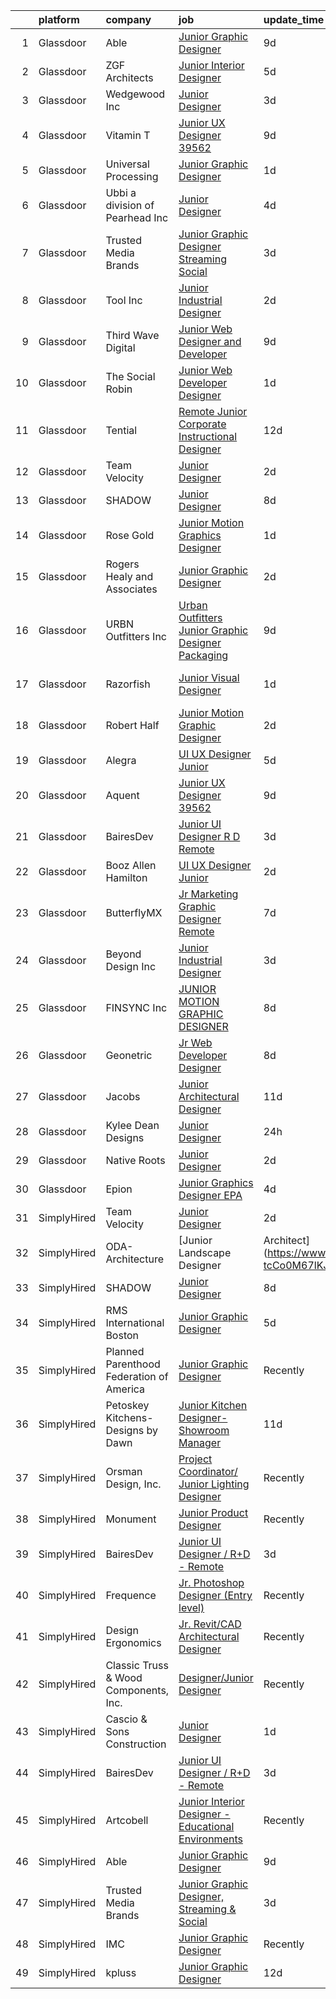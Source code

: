 

|    | platform    | company                                  | job                                                                                                                                                                                                                                                                                                                                                                                                                                                                                                                                                                                                                                                                                                                                                                                                                                                                                                                                                     | update_time   | location            |
|---:|:------------|:-----------------------------------------|:--------------------------------------------------------------------------------------------------------------------------------------------------------------------------------------------------------------------------------------------------------------------------------------------------------------------------------------------------------------------------------------------------------------------------------------------------------------------------------------------------------------------------------------------------------------------------------------------------------------------------------------------------------------------------------------------------------------------------------------------------------------------------------------------------------------------------------------------------------------------------------------------------------------------------------------------------------|:--------------|:--------------------|
|  1 | Glassdoor   | Able                                     | [Junior Graphic Designer](https://www.glassdoor.com/partner/jobListing.htm?pos=110&ao=1136043&s=58&guid=000001837375ff37ac26c34cf8511dc8&src=GD_JOB_AD&t=SR&vt=w&ea=1&cs=1_f0ff9a1a&cb=1664089456935&jobListingId=1008142587933&jrtk=3-0-1gdpnbvvmklsm801-1gdpnc007g2ds800-880641bb0461eac5-)                                                                                                                                                                                                                                                                                                                                                                                                                                                                                                                                                                                                                                                           | 9d            | Remote              |
|  2 | Glassdoor   | ZGF Architects                           | [Junior Interior Designer](https://www.glassdoor.com/partner/jobListing.htm?pos=130&ao=1136043&s=58&guid=000001837375ff37ac26c34cf8511dc8&src=GD_JOB_AD&t=SR&vt=w&ea=1&cs=1_95189e56&cb=1664089456937&jobListingId=1008150033108&jrtk=3-0-1gdpnbvvmklsm801-1gdpnc007g2ds800-1c86626cf802f75e-)                                                                                                                                                                                                                                                                                                                                                                                                                                                                                                                                                                                                                                                          | 5d            | Portland, OR        |
|  3 | Glassdoor   | Wedgewood Inc                            | [Junior Designer](https://www.glassdoor.com/partner/jobListing.htm?pos=123&ao=1136043&s=58&guid=000001837375ff37ac26c34cf8511dc8&src=GD_JOB_AD&t=SR&vt=w&ea=1&cs=1_2f3ef937&cb=1664089456936&jobListingId=1008154539510&jrtk=3-0-1gdpnbvvmklsm801-1gdpnc007g2ds800-37cd3794212bea1d-)                                                                                                                                                                                                                                                                                                                                                                                                                                                                                                                                                                                                                                                                   | 3d            | Redondo Beach, CA   |
|  4 | Glassdoor   | Vitamin T                                | [Junior UX Designer   39562](https://www.glassdoor.com/partner/jobListing.htm?pos=107&ao=1110586&s=58&guid=000001837375ff37ac26c34cf8511dc8&src=GD_JOB_AD&t=SR&vt=w&cs=1_233558bb&cb=1664089456934&jobListingId=1008143792957&cpc=F41FEAB56D215062&jrtk=3-0-1gdpnbvvmklsm801-1gdpnc007g2ds800-d40b49f18d499396--6NYlbfkN0DMrcEu7yrtATojKJA7cEzGQ3FdRGWLh0CZQInL4ECGI6k5tN82kdM0OKoro5eXmjqVcNjgB5epRYiURk8pU6ef5Cj0Vc6yfacMP8uR_qZ7WfPM-xoczbb-TGFDmK4GNG4OgJgk8QyDU28Ocn4pJKUo952bAkP-kkYll87KWmI9Hp14fhOQqTxMzc2yChHzsTZxQpox6N8ffm258nGmuQFYF1d1RwBuBvQmXBpfeEKB_y4IfLtll7fbO8jKAJQ_amIxwgqaruh8xm3tDxztyaNzwPahFiF_lK6agbZkYZ9d1kmx5bgyo2FuAxVQpFCU6hP_QrZ236IHOZ9sommIL2s7qsu6nXrEreThgEkonESdzXue7S11gVB3NUgZNH8Flum8i2VtSg5KMUY5aJRLuds088dsdHeCywA9Do8PNSMRtgWIqi8tbqMbXnd4z7vIy8R0Adw3eBA37WcMv88cWtaR4F19vUTU7hmbQYOoCdqk8Q%3D%3D)                                                                                                            | 9d            | Remote              |
|  5 | Glassdoor   | Universal Processing                     | [Junior Graphic Designer](https://www.glassdoor.com/partner/jobListing.htm?pos=119&ao=1136043&s=58&guid=000001837375ff37ac26c34cf8511dc8&src=GD_JOB_AD&t=SR&vt=w&ea=1&cs=1_114b7fb7&cb=1664089456936&jobListingId=1008159382952&jrtk=3-0-1gdpnbvvmklsm801-1gdpnc007g2ds800-8d79565f9f067ef8-)                                                                                                                                                                                                                                                                                                                                                                                                                                                                                                                                                                                                                                                           | 1d            | New York, NY        |
|  6 | Glassdoor   | Ubbi  a division of Pearhead Inc         | [Junior Designer](https://www.glassdoor.com/partner/jobListing.htm?pos=129&ao=1136043&s=58&guid=000001837375ff37ac26c34cf8511dc8&src=GD_JOB_AD&t=SR&vt=w&ea=1&cs=1_c6fa9a01&cb=1664089456937&jobListingId=1008151280868&jrtk=3-0-1gdpnbvvmklsm801-1gdpnc007g2ds800-8092f5df4c5279d9-)                                                                                                                                                                                                                                                                                                                                                                                                                                                                                                                                                                                                                                                                   | 4d            | Brooklyn, NY        |
|  7 | Glassdoor   | Trusted Media Brands                     | [Junior Graphic Designer  Streaming   Social](https://www.glassdoor.com/partner/jobListing.htm?pos=117&ao=1136043&s=58&guid=000001837375ff37ac26c34cf8511dc8&src=GD_JOB_AD&t=SR&vt=w&cs=1_0332ce9c&cb=1664089456935&jobListingId=1008155274506&jrtk=3-0-1gdpnbvvmklsm801-1gdpnc007g2ds800-d178b1a901518927-)                                                                                                                                                                                                                                                                                                                                                                                                                                                                                                                                                                                                                                            | 3d            | Remote              |
|  8 | Glassdoor   | Tool Inc                                 | [Junior Industrial Designer](https://www.glassdoor.com/partner/jobListing.htm?pos=115&ao=1136043&s=58&guid=000001837375ff37ac26c34cf8511dc8&src=GD_JOB_AD&t=SR&vt=w&cs=1_79584688&cb=1664089456935&jobListingId=1008156111912&jrtk=3-0-1gdpnbvvmklsm801-1gdpnc007g2ds800-1b08f2f47ebd53c4-)                                                                                                                                                                                                                                                                                                                                                                                                                                                                                                                                                                                                                                                             | 2d            | Marblehead, MA      |
|  9 | Glassdoor   | Third Wave Digital                       | [Junior Web Designer and Developer](https://www.glassdoor.com/partner/jobListing.htm?pos=121&ao=1136043&s=58&guid=000001837375ff37ac26c34cf8511dc8&src=GD_JOB_AD&t=SR&vt=w&cs=1_8767ca0b&cb=1664089456936&jobListingId=1008143809983&jrtk=3-0-1gdpnbvvmklsm801-1gdpnc007g2ds800-d5fd06e10e5fcc11-)                                                                                                                                                                                                                                                                                                                                                                                                                                                                                                                                                                                                                                                      | 9d            | Macon, GA           |
| 10 | Glassdoor   | The Social Robin                         | [Junior Web Developer Designer](https://www.glassdoor.com/partner/jobListing.htm?pos=103&ao=1110586&s=58&guid=000001837375ff37ac26c34cf8511dc8&src=GD_JOB_AD&t=SR&vt=w&ea=1&cs=1_576bfa41&cb=1664089456934&jobListingId=1008158385207&cpc=32EE424DE2B657EB&jrtk=3-0-1gdpnbvvmklsm801-1gdpnc007g2ds800-a4700ca198d49a1e--6NYlbfkN0BVEiCwtio_zq3mOGmhG3aHdQny94tlzy-k67z9IkphDraalBvzlH_uzJy8THcCVP2waJSd3yiwSETxdtK4p7WGdYe6iEdQIgLTJgRkgtmaAG-Ira_mL4q6O-3H-ODYq0f377Ah1rO660J0oLi7zvjCMqIM9s-nWo1gLlJP3or2dewY9edJ01451bpvce_yHEdI15ehIpXc1lalNYoQjo97iSBCWTGDTBBgmwTWa0TMor7wuHtSOhTZKyquDc1Qi6dlXirjnxSK5XVvJk-oJ22wVtkGdIkjm_Mn7QepnHKz2AgVY9HC5SVGWFejI734fbDaPuVxouUrbpjLNw4_rl14-H0_2FLCV9jfGQdN7xKz8xlZj3kUAUqeriAkn37-w8W7Zwv6nxXT1rdZBeD_LgW5uIZYaQugkt8TmdLSI9741-IPgVOtjp2SggX-OMSkhrETymXnZu70mS8N3wGtyLlE25NDULM8Kc_E25s96LRB1b0-Xef7UmGJZC4GsSG-_lIFdy57PTm1VWKRaRc_frta)                                                                | 1d            | Dallas, TX          |
| 11 | Glassdoor   | Tential                                  | [Remote Junior Corporate Instructional Designer](https://www.glassdoor.com/partner/jobListing.htm?pos=105&ao=1110586&s=58&guid=000001837375ff37ac26c34cf8511dc8&src=GD_JOB_AD&t=SR&vt=w&ea=1&cs=1_b9d4b717&cb=1664089456934&jobListingId=1008134985399&cpc=9908D8D4413DBB8A&jrtk=3-0-1gdpnbvvmklsm801-1gdpnc007g2ds800-81c0bbf3eb003aed--6NYlbfkN0D_VUMocHtM7-M2l7xhQCiQST1RW5dQjS02UsWe7tYaNAZWZWTzZ6bpJTAOxr1kLZpYfusl-8-EKeHJg1InNYYfsTHb6Q1E4ISlIRK5P81rQB7HANRPt4gbB69OyZYRMBhTrLUME20y2AaGxclPWQyzs1xb-4HhCvITK9PxcsgCR3pOYwBeWHOk08JxWufRYOnmfgpJdw4as8Z-rX3d6pF5gbvGjJyG8VGIs5iFclaZ54u77mVu8obRZ7xxoILFr54En3HS3NFfaB8bszOgtdSsJjPEQ4BH1OX_2j2i-O-jNWMOZ96UNsEvZrgONs02EYS_tkisPrUtv7YuQpf7KCNgVAG7BDixDP12l8BS6lTc-nxiGVL4fWqM1rvXOZfkzckzOUTR-GizRo_AwrtH6kVgX0qQj0mF9UnVn5XPcXs1CP1ZQC0R_N9Crocu1k2aJA7AQmEiPzBrohM3-fP1Gn8LNbpbcAQJzc4G0XvuLf8QkF2VoiTPe453Ac0chrRijlnUfqjDQCHLmsMCTNv55WxX)                                               | 12d           | Remote              |
| 12 | Glassdoor   | Team Velocity                            | [Junior Designer](https://www.glassdoor.com/partner/jobListing.htm?pos=109&ao=1136043&s=58&guid=000001837375ff37ac26c34cf8511dc8&src=GD_JOB_AD&t=SR&vt=w&ea=1&cs=1_fb00dbb9&cb=1664089456935&jobListingId=1008156664488&jrtk=3-0-1gdpnbvvmklsm801-1gdpnc007g2ds800-158a96fec4a60011-)                                                                                                                                                                                                                                                                                                                                                                                                                                                                                                                                                                                                                                                                   | 2d            | Remote              |
| 13 | Glassdoor   | SHADOW                                   | [Junior Designer](https://www.glassdoor.com/partner/jobListing.htm?pos=116&ao=1136043&s=58&guid=000001837375ff37ac26c34cf8511dc8&src=GD_JOB_AD&t=SR&vt=w&ea=1&cs=1_8849bbea&cb=1664089456935&jobListingId=1008146093582&jrtk=3-0-1gdpnbvvmklsm801-1gdpnc007g2ds800-10db9213cc499d61-)                                                                                                                                                                                                                                                                                                                                                                                                                                                                                                                                                                                                                                                                   | 8d            | New York, NY        |
| 14 | Glassdoor   | Rose   Gold                              | [Junior Motion Graphics Designer](https://www.glassdoor.com/partner/jobListing.htm?pos=104&ao=1110586&s=58&guid=000001837375ff37ac26c34cf8511dc8&src=GD_JOB_AD&t=SR&vt=w&ea=1&cs=1_33a555e5&cb=1664089456934&jobListingId=1008157920523&cpc=AC285F3A3ECA6BB0&jrtk=3-0-1gdpnbvvmklsm801-1gdpnc007g2ds800-5c858e4f830d7c84--6NYlbfkN0BkbmWc524n8nBCFPsW3pckO8GOD7n_LjyflpGml71e43gXVlJumHvHKACeMbDDkheIu2Nk5BuWz_Fk_rfatpGch0SS8jfygLn5A0_-AuDzfhwDKts4uwYT3iEiUlzE62D3Z-Dyxq-3jm-9aIaPRGdVYxgnbNELRh1DVuKjIfm6wM1gHJPqSvtCZmoK-1VYT-MK67aPSOcf1qxyymUnnCRhsiUPCd0kCxyBeVCB-5w5Bd5_7E1Zw9QJOqm8vVVgJgjCsHH5mULeUa4cG0FBO3JrsMTzZDA6-Z4oXnHFo3lcf5ZYcgCtRoSUjdpVwqJ1TAZ4eaRag5kl0QteSDp4BJHWLKwiDIb4kb_4Pjjjvfn3ymCkMzLdcuQ36IKDR7t-VJascUGN24SNbhqujcyc9Yraf7ONyJKikHi2dla4BcQ4IsUIENKi15zoB21Udbi3BAuSYYymKAgwDz2FEz-3mSIt_r5qlV9aU8vJtLf4v0lhoAtcD0xJbk7Fqc8o6UX0auSrqDHG1WFLOw%3D%3D)                                                                  | 1d            | Remote              |
| 15 | Glassdoor   | Rogers Healy and Associates              | [Junior Graphic Designer](https://www.glassdoor.com/partner/jobListing.htm?pos=124&ao=1136043&s=58&guid=000001837375ff37ac26c34cf8511dc8&src=GD_JOB_AD&t=SR&vt=w&ea=1&cs=1_faa0169c&cb=1664089456936&jobListingId=1008156715238&jrtk=3-0-1gdpnbvvmklsm801-1gdpnc007g2ds800-d4469cf9936a4e63-)                                                                                                                                                                                                                                                                                                                                                                                                                                                                                                                                                                                                                                                           | 2d            | Dallas, TX          |
| 16 | Glassdoor   | URBN Outfitters  Inc                     | [Urban Outfitters Junior Graphic Designer  Packaging](https://www.glassdoor.com/partner/jobListing.htm?pos=113&ao=1136043&s=58&guid=000001837375ff37ac26c34cf8511dc8&src=GD_JOB_AD&t=SR&vt=w&cs=1_2e59ca05&cb=1664089456935&jobListingId=1008142415525&jrtk=3-0-1gdpnbvvmklsm801-1gdpnc007g2ds800-2dde1d728c43ffe4-)                                                                                                                                                                                                                                                                                                                                                                                                                                                                                                                                                                                                                                    | 9d            | Philadelphia, PA    |
| 17 | Glassdoor   | Razorfish                                | [Junior Visual Designer](https://www.glassdoor.com/partner/jobListing.htm?pos=112&ao=1136043&s=58&guid=000001837375ff37ac26c34cf8511dc8&src=GD_JOB_AD&t=SR&vt=w&ea=1&cs=1_d03eb84e&cb=1664089456935&jobListingId=1008159389225&jrtk=3-0-1gdpnbvvmklsm801-1gdpnc007g2ds800-14196831d8447b62-)                                                                                                                                                                                                                                                                                                                                                                                                                                                                                                                                                                                                                                                            | 1d            | West Hollywood, CA  |
| 18 | Glassdoor   | Robert Half                              | [Junior Motion Graphic Designer](https://www.glassdoor.com/partner/jobListing.htm?pos=106&ao=1110586&s=58&guid=000001837375ff37ac26c34cf8511dc8&src=GD_JOB_AD&t=SR&vt=w&ea=1&cs=1_a248699f&cb=1664089456935&jobListingId=1008157147369&cpc=FA84DF7EA1EC2398&jrtk=3-0-1gdpnbvvmklsm801-1gdpnc007g2ds800-ffff7d647b1a81a5--6NYlbfkN0CpzDdaQkua3np5pkmj49lKioZwmwxQ-yx5plwbYmV_My3ZZxK2JCK7y7YJJGYa-f7Ofk-uXnkD0wIKNxdKSTDZT-W7LOjtrW30Q5orhBb8K3k0N3yJdeve0q-jqeEkFfrYKhcMVkR1R7r1WDGgTDfvrYUCmR5qUX81GsADdhrptdr2_dHgEajb3dOlddg-uET3uv7QP_tqbjzqypoL3yDh-bwED7m0UX65HiqzlyLPCN958N__riI-2PgN2-ZiSXg0h59CV8PEFLCj4xxZ_QHticq3APBrfa0k8Nefv-mKdqKsZhdoNHIli9T6NnTgnHhitlWizvi3298Zkn67JbNDUia52d_RaSkGfzUGzAQOs1pFjhS7TyZdcPfKdD3tq3cjgPgTn_WZ8kocZM3lTHTqwo6a93XzD3FAKrDuD9KmM8W4zxBrjO4KnCtoe-Yq14p94FZM_bujQnqRbYiNGBt1NpzMmbsRWYQtdhsqiq7Y93ZjWclnYxCRgewKvpG1eWpyVbgiVtnI58oOG6OdKjNTn53DjfNePrAZNzmbno87nRA2mmZqe5wj4mC_3M93i5ZEjKRvGDEeQw%3D%3D)   | 2d            | Atlanta, GA         |
| 19 | Glassdoor   | Alegra                                   | [UI UX Designer Junior](https://www.glassdoor.com/partner/jobListing.htm?pos=111&ao=1136043&s=58&guid=000001837375ff37ac26c34cf8511dc8&src=GD_JOB_AD&t=SR&vt=w&ea=1&cs=1_0c4b9c6e&cb=1664089456935&jobListingId=1008149723873&jrtk=3-0-1gdpnbvvmklsm801-1gdpnc007g2ds800-78528d52a11542e8-)                                                                                                                                                                                                                                                                                                                                                                                                                                                                                                                                                                                                                                                             | 5d            | Remote              |
| 20 | Glassdoor   | Aquent                                   | [Junior UX Designer   39562](https://www.glassdoor.com/partner/jobListing.htm?pos=108&ao=1110586&s=58&guid=000001837375ff37ac26c34cf8511dc8&src=GD_JOB_AD&t=SR&vt=w&cs=1_29dfa9b3&cb=1664089456935&jobListingId=1008143268343&cpc=3BA4CE39D5B5DEF5&jrtk=3-0-1gdpnbvvmklsm801-1gdpnc007g2ds800-60d6663289edea4d--6NYlbfkN0DMrcEu7yrtATojKJA7cEzGQ3FdRGWLh0CZQInL4ECGI9gD0Wolx9R2EDT7B77c2cQMRQOZ1xQi8gwATJaMeFYXO-vAbsfBUomsQt7k-RDmrDJoQ113Qu_uPDp7nmZmS5hzAkgk13Cp27GhZwqqilOnjEifrkJUyaTiM-8FdwIlMiIYzCljlHaHiSCfzjTlD8ogRjmt0srzqspGQECJN8ApYk3H3lrIaE79l2Fvf26SmZT65QgwzyRKPXr7ny0iRynBJeTqmta_e3we_TcokvNkWI8f-EJnNX1f1SKS5A_wEKeMysfVP39ZcvEgH9stcU0U8cHHH6SLClJZaUdHqJSzDJT5KVgPxgLHATED0aIVyPVlDkjF7kuEWRBE76FWBxctb817ps1shjePP1M1chL1aeWf3iiNo6F7urT-XLJXjIQ2kqfDyuslplnsYxfEErJDujGQepNnz6crjdBrO7In)                                                                                                                                        | 9d            | Remote              |
| 21 | Glassdoor   | BairesDev                                | [Junior UI Designer   R D   Remote](https://www.glassdoor.com/partner/jobListing.htm?pos=101&ao=1110586&s=58&guid=000001837375ff37ac26c34cf8511dc8&src=GD_JOB_AD&t=SR&vt=w&cs=1_2792d7fe&cb=1664089456934&jobListingId=1008153488457&cpc=9908D8D4413DBB8A&jrtk=3-0-1gdpnbvvmklsm801-1gdpnc007g2ds800-22334d203f101bca--6NYlbfkN0BfEGkshao4EhrCCf7LYqKO8VNtf9vkQrewuI3DmTR_-G3zJxSBeo1ORWaJUaUR2cJI3o73wb8YKaLcgKq9WK8IYI59m15eV8vcglsZZ7ypdJc15E26d6NhZag-UM6mUgzEdNHISO5vO8yL995Y577DP1X9IU0A_Gw2Cg4aVT9LV6KIm_tr5dGKCcqQdPorxU4kPPcmVW3q9KrtPTEDpTxikw99bpMyz4xC6uoM47LbnuRiiCzV60oTeEXdWmWljd1ixTzP8OPFLPctccpkHn5Vi5zdLjebEt9coskso-OcuFBGl9xlBedQrBMIJ7Xc83XMksNs_-9f3ivbdJBl77KXv9uBc8pJ2WLIDXAm0SH0UMK2JPVM6sFPEMN3Qhp6J2BeKe03OGkA7xPgsK5mUiRITvcQwmreE3Jhq1MEYbw4v7vDh_OpPjyFIBT3LrTiDwuPZEgRSABl1OV3VHD4gENe7oDmR_ZOjVlew-aMRTYYLBYsAsHqgsdM5wL0SZHnF3rgTjkdeyPPVgUPno4MTbOdAZn80-YjdJ3SuOEQydegNSRfJ4FRU7-x7nTZbxeDfXZzZlMcUS3SIQPJ5yoMz_91) | 3d            | Colon, PA           |
| 22 | Glassdoor   | Booz Allen Hamilton                      | [UI UX Designer  Junior](https://www.glassdoor.com/partner/jobListing.htm?pos=118&ao=1136043&s=58&guid=000001837375ff37ac26c34cf8511dc8&src=GD_JOB_AD&t=SR&vt=w&cs=1_a98b0d48&cb=1664089456936&jobListingId=1008156855439&jrtk=3-0-1gdpnbvvmklsm801-1gdpnc007g2ds800-6f552fa9f97c0f73-)                                                                                                                                                                                                                                                                                                                                                                                                                                                                                                                                                                                                                                                                 | 2d            | Charleston, SC      |
| 23 | Glassdoor   | ButterflyMX                              | [Jr  Marketing Graphic Designer  Remote ](https://www.glassdoor.com/partner/jobListing.htm?pos=127&ao=1136043&s=58&guid=000001837375ff37ac26c34cf8511dc8&src=GD_JOB_AD&t=SR&vt=w&ea=1&cs=1_67d7ae93&cb=1664089456937&jobListingId=1008146737656&jrtk=3-0-1gdpnbvvmklsm801-1gdpnc007g2ds800-3a07a2e7e4133964-)                                                                                                                                                                                                                                                                                                                                                                                                                                                                                                                                                                                                                                           | 7d            | New York, NY        |
| 24 | Glassdoor   | Beyond Design  Inc                       | [Junior Industrial Designer](https://www.glassdoor.com/partner/jobListing.htm?pos=122&ao=1136043&s=58&guid=000001837375ff37ac26c34cf8511dc8&src=GD_JOB_AD&t=SR&vt=w&cs=1_a62ecba8&cb=1664089456936&jobListingId=1008153768638&jrtk=3-0-1gdpnbvvmklsm801-1gdpnc007g2ds800-9785bb39a8b27421-)                                                                                                                                                                                                                                                                                                                                                                                                                                                                                                                                                                                                                                                             | 3d            | Chicago, IL         |
| 25 | Glassdoor   | FINSYNC Inc                              | [JUNIOR MOTION   GRAPHIC DESIGNER](https://www.glassdoor.com/partner/jobListing.htm?pos=126&ao=1136043&s=58&guid=000001837375ff37ac26c34cf8511dc8&src=GD_JOB_AD&t=SR&vt=w&ea=1&cs=1_a3b7a966&cb=1664089456937&jobListingId=1008145128829&jrtk=3-0-1gdpnbvvmklsm801-1gdpnc007g2ds800-d89296cd693229af-)                                                                                                                                                                                                                                                                                                                                                                                                                                                                                                                                                                                                                                                  | 8d            | Remote              |
| 26 | Glassdoor   | Geonetric                                | [Jr  Web Developer   Designer](https://www.glassdoor.com/partner/jobListing.htm?pos=120&ao=1136043&s=58&guid=000001837375ff37ac26c34cf8511dc8&src=GD_JOB_AD&t=SR&vt=w&ea=1&cs=1_6f391813&cb=1664089456936&jobListingId=1008145076799&jrtk=3-0-1gdpnbvvmklsm801-1gdpnc007g2ds800-baad3f8d762912bb-)                                                                                                                                                                                                                                                                                                                                                                                                                                                                                                                                                                                                                                                      | 8d            | Remote              |
| 27 | Glassdoor   | Jacobs                                   | [Junior Architectural Designer](https://www.glassdoor.com/partner/jobListing.htm?pos=128&ao=1136043&s=58&guid=000001837375ff37ac26c34cf8511dc8&src=GD_JOB_AD&t=SR&vt=w&cs=1_1aa3e981&cb=1664089456937&jobListingId=1008136060315&jrtk=3-0-1gdpnbvvmklsm801-1gdpnc007g2ds800-4f285767461e6139-)                                                                                                                                                                                                                                                                                                                                                                                                                                                                                                                                                                                                                                                          | 11d           | Irvine, CA          |
| 28 | Glassdoor   | Kylee Dean Designs                       | [Junior Designer](https://www.glassdoor.com/partner/jobListing.htm?pos=102&ao=1110586&s=58&guid=000001837375ff37ac26c34cf8511dc8&src=GD_JOB_AD&t=SR&vt=w&ea=1&cs=1_78e0432e&cb=1664089456934&jobListingId=1008159854486&cpc=07D58528F3898F33&jrtk=3-0-1gdpnbvvmklsm801-1gdpnc007g2ds800-fcfa0780f01d2a55--6NYlbfkN0Cp_WSJKd_Pz82imZmURPbhd3kYBsiZi4lpMLOH6vOlLB-LEcol-KST92eX56XseSu7_XRBgLNnsukvZSvayF_ibuyQRI24QrLIgeW_X0TIP-1c6XBOjUXYISGabDf_znZ3LIGyqdBdxLV8g6yeWLqNY_BrjwfwWYrcmDQFmiH78O87KxhNaJwXdVsXSk6s9_-C8gOvcbV31oi4fcoHB8fTveQieZIbpqdDugvxENhjiwwPvIYP7MlKSdy-K1itS4BM3gd-VoN0maFr0OFq-_GGPxIxPEatibFf3Z0xmomiE_CHDKE4vQoQS2HAU20zUiAYGNf_94sZ2kM9L7Bu49N_ePH_WZEe5cMBvHgCoT_etR9wyTZ3s4cIIHamdxaAQiXfx0CFxMPxkFQUMDZWOqXz5_F_xZMDplBKOD9UPNhzP5MGuUEqCrNhZ3kNq9t9Tfopi8f-xPzcb1Ck2OrQykfPnyEdc-RIHujXmCBrKGMO7hpjxcp62rCiOL9kj_VOVkIJtUTg-Hh77A%3D%3D)                                                                                  | 24h           | Las Vegas, NV       |
| 29 | Glassdoor   | Native Roots                             | [Junior Designer](https://www.glassdoor.com/partner/jobListing.htm?pos=125&ao=1136043&s=58&guid=000001837375ff37ac26c34cf8511dc8&src=GD_JOB_AD&t=SR&vt=w&ea=1&cs=1_b5852caf&cb=1664089456936&jobListingId=1008157159916&jrtk=3-0-1gdpnbvvmklsm801-1gdpnc007g2ds800-9a62fdbd41f1d0de-)                                                                                                                                                                                                                                                                                                                                                                                                                                                                                                                                                                                                                                                                   | 2d            | Lakewood, CO        |
| 30 | Glassdoor   | Epion                                    | [Junior Graphics Designer   EPA](https://www.glassdoor.com/partner/jobListing.htm?pos=114&ao=1136043&s=58&guid=000001837375ff37ac26c34cf8511dc8&src=GD_JOB_AD&t=SR&vt=w&ea=1&cs=1_0cbdfba6&cb=1664089456935&jobListingId=1008151556127&jrtk=3-0-1gdpnbvvmklsm801-1gdpnc007g2ds800-514c94be094b6f47-)                                                                                                                                                                                                                                                                                                                                                                                                                                                                                                                                                                                                                                                    | 4d            | Remote              |
| 31 | SimplyHired | Team Velocity                            | [Junior Designer](https://www.simplyhired.com/job/sEBKX6T3LWHxGCzkGvfEOfbV34cLFky3FMq-zwVEgitp-90KjPNDJA?q=junior+designer)                                                                                                                                                                                                                                                                                                                                                                                                                                                                                                                                                                                                                                                                                                                                                                                                                             | 2d            | Remote              |
| 32 | SimplyHired | ODA-Architecture                         | [Junior Landscape Designer | Architect](https://www.simplyhired.com/job/aSBGM9YL85IxQqIRWGfRHh5WAjr01Ik-tcCo0M67lKJ8LvfbB_yWNg?q=junior+designer)                                                                                                                                                                                                                                                                                                                                                                                                                                                                                                                                                                                                                                                                                                                                                                                                       | Recently      | New York, NY        |
| 33 | SimplyHired | SHADOW                                   | [Junior Designer](https://www.simplyhired.com/job/agjV5-y7l0QccSCnq658GZwD0W9D72p0vH3jw7aFomUueqQec7xVvQ?q=junior+designer)                                                                                                                                                                                                                                                                                                                                                                                                                                                                                                                                                                                                                                                                                                                                                                                                                             | 8d            | New York, NY        |
| 34 | SimplyHired | RMS International Boston                 | [Junior Graphic Designer](https://www.simplyhired.com/job/Z8vophO41JAPXlcWTQ7VacFypKsMmGUKEZv9Ac2HVH24nvLf_lJZMA?q=junior+designer)                                                                                                                                                                                                                                                                                                                                                                                                                                                                                                                                                                                                                                                                                                                                                                                                                     | 5d            | Andover, MA         |
| 35 | SimplyHired | Planned Parenthood Federation of America | [Junior Graphic Designer](https://www.simplyhired.com/job/iyGpgklOFiifAtfklAeLbN-xIBDOJVne8QSlrfymPg2QUOd8yADfuA?q=junior+designer)                                                                                                                                                                                                                                                                                                                                                                                                                                                                                                                                                                                                                                                                                                                                                                                                                     | Recently      | United States       |
| 36 | SimplyHired | Petoskey Kitchens- Designs by Dawn       | [Junior Kitchen Designer- Showroom Manager](https://www.simplyhired.com/job/bBgCganqxhHUWIHHbG6LIz2kj7TjXarug96hiSAewXa31mDSMjPzGg?q=junior+designer)                                                                                                                                                                                                                                                                                                                                                                                                                                                                                                                                                                                                                                                                                                                                                                                                   | 11d           | Petoskey, MI        |
| 37 | SimplyHired | Orsman Design, Inc.                      | [Project Coordinator/ Junior Lighting Designer](https://www.simplyhired.com/job/qeQqXzlfGbdfRBO0FwavW7yHx-gXlxjpMQ_3AE20XIiM4fiojX-q9Q?q=junior+designer)                                                                                                                                                                                                                                                                                                                                                                                                                                                                                                                                                                                                                                                                                                                                                                                               | Recently      | Southampton, NY     |
| 38 | SimplyHired | Monument                                 | [Junior Product Designer](https://www.simplyhired.com/job/zeN9YpatO9K8WxNwfrTYGguhibeSZT1zk-8SOd3Mq7fqlQl9-e6JEA?q=junior+designer)                                                                                                                                                                                                                                                                                                                                                                                                                                                                                                                                                                                                                                                                                                                                                                                                                     | Recently      | New York, NY        |
| 39 | SimplyHired | BairesDev                                | [Junior UI Designer / R+D - Remote](https://www.simplyhired.com/job/k8Ywz9_LOH7xc19B8BkrAEont6m9BAqLbapaH-UcExV2thIsrEqduQ?q=junior+designer)                                                                                                                                                                                                                                                                                                                                                                                                                                                                                                                                                                                                                                                                                                                                                                                                           | 3d            | Colon, PA           |
| 40 | SimplyHired | Frequence                                | [Jr. Photoshop Designer (Entry level)](https://www.simplyhired.com/job/xTWYgcxs-MGipgF-C8xs3s4d3yLHkI8xoAtvKZaBwhzBiO3S7igRyA?q=junior+designer)                                                                                                                                                                                                                                                                                                                                                                                                                                                                                                                                                                                                                                                                                                                                                                                                        | Recently      | Remote              |
| 41 | SimplyHired | Design Ergonomics                        | [Jr. Revit/CAD Architectural Designer](https://www.simplyhired.com/job/vALSwbc074iJ6CuqZVpoNo7oxSbm0chbGHQEoIWHTRW4m4zjbnB2iA?q=junior+designer)                                                                                                                                                                                                                                                                                                                                                                                                                                                                                                                                                                                                                                                                                                                                                                                                        | Recently      | Fall River, MA      |
| 42 | SimplyHired | Classic Truss & Wood Components, Inc.    | [Designer/Junior Designer](https://www.simplyhired.com/job/FGqsakCnujAqK9zJ0Rb0LjxcM6RXSGOEWIGiN4Zx0Ovay5aTpq7k7Q?q=junior+designer)                                                                                                                                                                                                                                                                                                                                                                                                                                                                                                                                                                                                                                                                                                                                                                                                                    | Recently      | Clarksville, IN     |
| 43 | SimplyHired | Cascio & Sons Construction               | [Junior Designer](https://www.simplyhired.com/job/Dn5MiDnHbOQ7MTAgEg26nBbYu4YIz2ON34LloCzZ590OvFahIwNXJw?q=junior+designer)                                                                                                                                                                                                                                                                                                                                                                                                                                                                                                                                                                                                                                                                                                                                                                                                                             | 1d            | Madison Heights, VA |
| 44 | SimplyHired | BairesDev                                | [Junior UI Designer / R+D - Remote](https://www.simplyhired.com/job/k8Ywz9_LOH7xc19B8BkrAEont6m9BAqLbapaH-UcExV2thIsrEqduQ?q=junior+designer)                                                                                                                                                                                                                                                                                                                                                                                                                                                                                                                                                                                                                                                                                                                                                                                                           | 3d            | Colon, PA           |
| 45 | SimplyHired | Artcobell                                | [Junior Interior Designer - Educational Environments](https://www.simplyhired.com/job/DTRFNYBA46Wn__VB0e4eIxe3E_YeS223mCzhRwNwt-FoQKeE9yXjzg?q=junior+designer)                                                                                                                                                                                                                                                                                                                                                                                                                                                                                                                                                                                                                                                                                                                                                                                         | Recently      | Temple, TX          |
| 46 | SimplyHired | Able                                     | [Junior Graphic Designer](https://www.simplyhired.com/job/jQcec7fM-rpgV2mRaPrvyMIcm2z1ApSAr7xWBRDiP-mMeKGME0qOqQ?q=junior+designer)                                                                                                                                                                                                                                                                                                                                                                                                                                                                                                                                                                                                                                                                                                                                                                                                                     | 9d            | Remote              |
| 47 | SimplyHired | Trusted Media Brands                     | [Junior Graphic Designer, Streaming & Social](https://www.simplyhired.com/job/EU8UUyb4DYqP6aLC0HmOxhNbsJgFGAQFUypDi1uZdANCzHt-d_FjpA?q=junior+designer)                                                                                                                                                                                                                                                                                                                                                                                                                                                                                                                                                                                                                                                                                                                                                                                                 | 3d            | Remote              |
| 48 | SimplyHired | IMC                                      | [Junior Graphic Designer](https://www.simplyhired.com/job/q11ugwCq0r9_HNrj39reIR-RYMGNAajNfcJjDWikoU0_FpmVSAAEWA?q=junior+designer)                                                                                                                                                                                                                                                                                                                                                                                                                                                                                                                                                                                                                                                                                                                                                                                                                     | Recently      | Remote              |
| 49 | SimplyHired | kpluss                                   | [Junior Graphic Designer](https://www.simplyhired.com/job/MVodm-6eykEufCtNvaDUd6IvDBps2wEf3QnosLw9emsdfFDM2p73Cg?q=junior+designer)                                                                                                                                                                                                                                                                                                                                                                                                                                                                                                                                                                                                                                                                                                                                                                                                                     | 12d           | United States       |